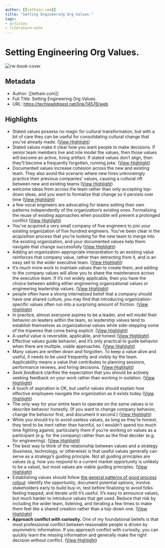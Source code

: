 ```yaml
---
author: [[lethain.com]]
title: "Setting Engineering Org Values."
tags: 
- articles
- literature-note
---
```

# Setting Engineering Org Values.

![rw-book-cover](https://lethain.com/static/author.png)

## Metadata
- Author: [[lethain.com]]
- Full Title: Setting Engineering Org Values.
- URL: https://techleaddigest.net/link/14576/web

## Highlights
- Stated values possess no magic for cultural transformation, but with a bit of care they can be useful for consolidating cultural change that you’ve already made. ([View Highlight](https://read.readwise.io/read/01grpz02g2zs3cv0wfv87x0ch5))
- Stated values make it clear how you want people to make decisions. If senior team members live and role model the values, then those values will become an active, living artifact. If stated values don’t align, then they’ll become a frequently forgotten, running joke. ([View Highlight](https://read.readwise.io/read/01grpz11mc14c3yca3c7njcyp8))
- Documented values increase cohesion across the new and existing team. They also avoid the scenario where new hires unknowingly practice their previous companies’ values, causing a cultural rift between new and existing teams ([View Highlight](https://read.readwise.io/read/01grpz1qkmtyj8x3a17qz6a5s1))
- welcome ideas from across the team rather than only accepting top-down ideas, and you want to formalize that change so it persists over time ([View Highlight](https://read.readwise.io/read/01grpz27qnfgg3aypnnjmtn5es))
- a few vocal engineers are advocating for teams setting their own patterns independently of the organization’s existing ones. Formalizing the reuse of existing approaches when possible will prevent a prolonged conflict ([View Highlight](https://read.readwise.io/read/01grpz305k0nm3391chyqkqmy7))
- You’ve acquired a very small company of five engineers to join your existing organization of five hundred engineers. You’ve been clear in the acquisition process that you’re looking for the new team to merge into the existing organization, and your documented values help them navigate that change successfully ([View Highlight](https://read.readwise.io/read/01grpz3dz32eeazw3xdwhz9pp5))
- Adding an organization-appropriate interpretation to an existing value reinforces that company value, rather than detracting from it, and is an easy sell to the wider executive team. ([View Highlight](https://read.readwise.io/read/01grpz5q4m5c15tbwd0pqzt55w))
- It’s much more work to maintain values than to create them, and adding to the company values will allow you to share the maintenance across the executive team. If it’s not widely applicable, then you have the choice between adding either engineering organizational values or engineering leadership values. ([View Highlight](https://read.readwise.io/read/01grpz7vd3cewc5w2cdpvv1238))
- people often have a strong internalized belief that a company should have one shared culture, you may find that introducing organization-specific values often run into a surprising amount of friction. ([View Highlight](https://read.readwise.io/read/01grpz8qamhrf04ypf7548vw1h))
- In practice, almost everyone aspires to be a leader, and will model their behavior on leaders within the team, so leadership values tend to establish themselves as organizational values while side-stepping some of the tripwires that come being explicit. ([View Highlight](https://read.readwise.io/read/01grpzb69nxke79rgh8wxmp7cx))
- A useful value is reversible, applicable, and honest ([View Highlight](https://read.readwise.io/read/01grpzenpc1687ne4a7s9ynrrm))
- Effective values guide behavior, and it’s only practical to guide behavior when there are multiple, viable approaches. ([View Highlight](https://read.readwise.io/read/01grpzfp56rvjz3excwn2p09kr))
- Many values are written down and forgotten. To keep a value alive and useful, it needs to be used frequently and visibly by the team. Applicability means a value that contributes to planning sessions, performance reviews, and hiring decisions. ([View Highlight](https://read.readwise.io/read/01grpzhv1egnrs5v83k29ycapg))
- *Seek feedback* clarifies the expectation that you should be actively seeking feedback on your work rather than working in isolation. ([View Highlight](https://read.readwise.io/read/01grq0a4wahznr8pw2m1nd1dqm))
- A touch of aspiration is OK, but useful values should explain how effective employees navigate the organization as it exists today ([View Highlight](https://read.readwise.io/read/01grq0cnrdmezt1t6jmzh92tb3))
- The only way for your entire team to operate on the same values is to describe behavior honestly. (If you want to change company behavior, change the behavior first, and document it second.) ([View Highlight](https://read.readwise.io/read/01grq0da0fwjwcpwd7t32ft3x7))
- While you should try to avoid useless values, as long as they’re honest, they tend to be inert rather than harmful, so I wouldn’t spend too much time fighting against, particularly them if you’re working on values as a participant (e.g. for the company) rather than as the final decider (e.g. for engineering). ([View Highlight](https://read.readwise.io/read/01grq0nqajnkwxx6hd92g55hqb))
- The best way to think of the relationship between values and a strategy (business, technology, or otherwise) is that useful values generally can serve as a strategy’s guiding principle. Not all guiding principles are values (e.g. how you respond to a current market opportunity is unlikely to be a value), but most values are viable guiding principles. ([View Highlight](https://read.readwise.io/read/01grq0pev7118dw6a0k183bhme))
- Establishing values should follow [the general patterns of good process rollout](https://lethain.com/good-process-is-evolved/): identify the opportunity, document potential options, involve stakeholders early to build buy-in, test before finalizing to avoid folks feeling trapped, and iterate until it’s useful. It’s easy to announce values, but much harder to introduce values that get used. Reduce that risk by including the wider team, listening, and iterating a few times to make them feel like a shared creation rather than a top-down one. ([View Highlight](https://read.readwise.io/read/01grq0t978jj1tpaeqfsy3h1wr))
- **Approach conflict with curiosity.** One of my foundational beliefs is that most professional conflict between reasonable people is driven by asymmetric information. If you approach conflict with curiosity, you can quickly learn the missing information and generally make the right decision without conflict. ([View Highlight](https://read.readwise.io/read/01grq0z12s4a8fgbxyjv2f9e1f))
